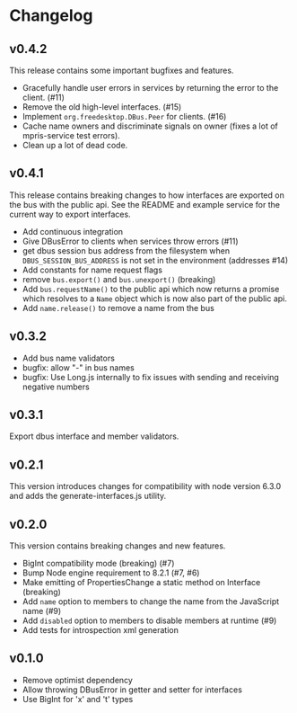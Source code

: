 # Changelog

## v0.4.2

This release contains some important bugfixes and features.

* Gracefully handle user errors in services by returning the error to the client. (#11)
* Remove the old high-level interfaces. (#15)
* Implement `org.freedesktop.DBus.Peer` for clients. (#16)
* Cache name owners and discriminate signals on owner (fixes a lot of mpris-service test errors).
* Clean up a lot of dead code.

## v0.4.1

This release contains breaking changes to how interfaces are exported on the bus with the public api. See the README and example service for the current way to export interfaces.

* Add continuous integration
* Give DBusError to clients when services throw errors (#11)
* get dbus session bus address from the filesystem when `DBUS_SESSION_BUS_ADDRESS` is not set in the environment (addresses #14)
* Add constants for name request flags
* remove `bus.export()` and `bus.unexport()` (breaking)
* Add `bus.requestName()` to the public api which now returns a promise which resolves to a `Name` object which is now also part of the public api.
* Add `name.release()` to remove a name from the bus

## v0.3.2

* Add bus name validators
* bugfix: allow "-" in bus names
* bugfix: Use Long.js internally to fix issues with sending and receiving negative numbers

## v0.3.1

Export dbus interface and member validators.

## v0.2.1

This version introduces changes for compatibility with node version 6.3.0 and adds the generate-interfaces.js utility.

## v0.2.0

This version contains breaking changes and new features.

* BigInt compatibility mode (breaking) (#7)
* Bump Node engine requirement to 8.2.1 (#7, #6)
* Make emitting of PropertiesChange a static method on Interface (breaking)
* Add `name` option to members to change the name from the JavaScript name (#9)
* Add `disabled` option to members to disable members at runtime (#9)
* Add tests for introspection xml generation

## v0.1.0

* Remove optimist dependency
* Allow throwing DBusError in getter and setter for interfaces
* Use BigInt for 'x' and 't' types
